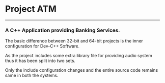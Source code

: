 # Project ATM

---

### A C++ Application providing Banking Services.


The basic difference between 32-bit and 64-bit projects is the inner configuration for Dev-C++ Software.

As the project includes some extra library file for providing audio system thus it has been split into two sets.

Only the include configuration changes and the entire source code remains same in both the systems.
